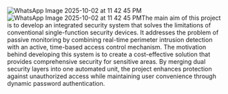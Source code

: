 ![WhatsApp Image 2025-10-02 at 11 42 45 PM](https://github.com/user-attachments/assets/c57daeb1-17c9-42e4-a625-70b48406bbac)![WhatsApp Image 2025-10-02 at 11 42 45 PM](https://github.com/user-attachments/assets/84df6787-b22e-46cd-b55e-3e9f09fb1ddb)The main aim of this project is to develop an integrated security system that solves the limitations of
conventional single-function security devices. It addresses the problem of passive monitoring by
combining real-time perimeter intrusion detection with an active, time-based access control
mechanism. The motivation behind developing this system is to create a cost-effective solution that
provides comprehensive security for sensitive areas. By merging dual security layers into one
automated unit, the project enhances protection against unauthorized access while maintaining user
convenience through dynamic password authentication.
